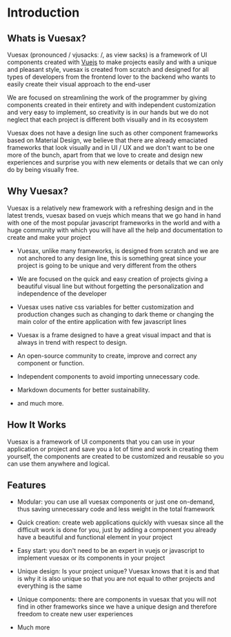 # Introduction

<card>

  ## Whats is Vuesax?

  Vuesax (pronounced / vjusacksː /, as view sacks) is a framework of UI components created with [Vuejs](https://vuejs.org/)  to make projects easily and with a unique and pleasant style, vuesax is created from scratch and designed for all types of developers from the frontend lover to the backend who wants to easily create their visual approach to the end-user

  We are focused on streamlining the work of the programmer by giving components created in their entirety and with independent customization and very easy to implement, so creativity is in our hands but we do not neglect that each project is different both visually and in its ecosystem

  Vuesax does not have a design line such as other component frameworks based on Material Design, we believe that there are already emaciated frameworks that look visually and in UI / UX and we don't want to be one more of the bunch, apart from that we love to create and design new experiences and surprise you with new elements or details that we can only do by being visually free.

</card>

<card>

  ## Why Vuesax?

  Vuesax is a relatively new framework with a refreshing design and in the latest trends, vuesax based on vuejs which means that we go hand in hand with one of the most popular javascript frameworks in the world and with a huge community with which you will have all the help and documentation to create and make your project

  - Vuesax, unlike many frameworks, is designed from scratch and we are not anchored to any design line, this is something great since your project is going to be unique and very different from the others

  - We are focused on the quick and easy creation of projects giving a beautiful visual line but without forgetting the personalization and independence of the developer

  - Vuesax uses native css variables for better customization and production changes such as changing to dark theme or changing the main color of the entire application with few javascript lines

  - Vuesax is a frame designed to have a great visual impact and that is always in trend with respect to design.

  - An open-source community to create, improve and correct any component or function.

  - Independent components to avoid importing unnecessary code.

  - Markdown documents for better sustainability.

  - and much more.

</card>

<card>

  ## How It Works

  Vuesax is a framework of UI components that you can use in your application or project and save you a lot of time and work in creating them yourself, the components are created to be customized and reusable so you can use them anywhere and logical.

</card>

<card>

  ## Features

  - Modular: you can use all vuesax components or just one on-demand, thus saving unnecessary code and less weight in the total framework

  - Quick creation: create web applications quickly with vuesax since all the difficult work is done for you, just by adding a component you already have a beautiful and functional element in your project

  - Easy start: you don't need to be an expert in vuejs or javascript to implement vuesax or its components in your project

  - Unique design: Is your project unique? Vuesax knows that it is and that is why it is also unique so that you are not equal to other projects and everything is the same

  - Unique components: there are components in vuesax that you will not find in other frameworks since we have a unique design and therefore freedom to create new user experiences

  - Much more

</card>
